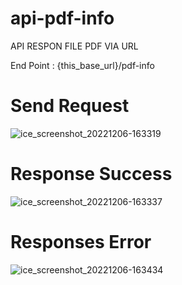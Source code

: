 # api-pdf-info

API RESPON FILE PDF VIA URL

End Point : {this_base_url}/pdf-info

# Send Request 

![ice_screenshot_20221206-163319](https://user-images.githubusercontent.com/67509798/205866925-5ea77372-c5ed-4347-9f7b-03b6e5178965.png)

# Response Success

![ice_screenshot_20221206-163337](https://user-images.githubusercontent.com/67509798/205866999-3167e6fa-a4b1-4944-b8fb-48178f349a24.png)

# Responses Error

![ice_screenshot_20221206-163434](https://user-images.githubusercontent.com/67509798/205867084-4be11ead-97c3-4038-a47d-07193d92204c.png)
